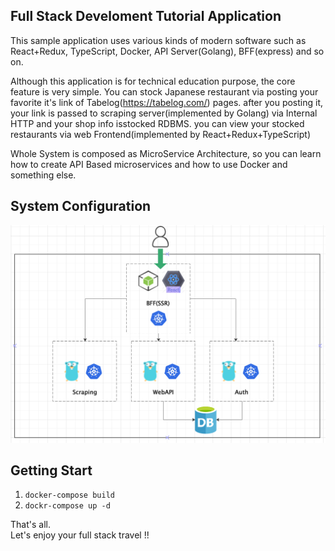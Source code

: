 ## Full Stack Develoment Tutorial Application
This sample application uses various kinds of modern software such as React+Redux, TypeScript, Docker, API Server(Golang), BFF(express) and so on.   
  
Although this application is for technical education purpose, the core feature is very simple. You can stock Japanese restaurant via posting your favorite it's link of Tabelog(https://tabelog.com/) pages.
after you posting it, your link is passed to scraping server(implemented by Golang) via Internal HTTP and your shop info isstocked RDBMS.  you can view your stocked restaurants via web Frontend(implemented by React+Redux+TypeScript)  
  
Whole System is composed as MicroService Architecture, so you can learn how to create API Based microservices and how to use Docker and something else. 

## System Configuration
![infrastructure](https://github.com/aweglteo/fullstack_development/blob/master/doc/images/infra.png?raw=true)

## Getting Start
1.  `docker-compose build`
2. `dockr-compose up -d`


That's all.  
Let's enjoy your full stack travel !!
